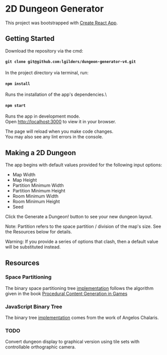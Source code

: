 # 2D Dungeon Generator

This project was bootstrapped with [Create React App](https://github.com/facebook/create-react-app).

## Getting Started

Download the repository via the cmd:

#### `git clone git@github.com:lgilders/dungeon-generator-v4.git`

In the project directory via terminal, run:

#### `npm install`

Runs the installation of the app's dependencies.\

#### `npm start`

Runs the app in development mode.\
Open [http://localhost:3000](http://localhost:3000) to view it in your browser.

The page will reload when you make code changes.\
You may also see any lint errors in the console.


## Making a 2D Dungeon

The app begins with default values provided for the following input options:
- Map Width
- Map Height
- Partition Minimum Width
- Partition Minimum Height
- Room Minimum Width
- Room Minimum Height
- Seed

Click the Generate a Dungeon! button to see your new dungeon layout.

Note: Partition refers to the space partition / division of the map's size. See the Resources below for details.

Warning: If you provide a series of options that clash, then a default value will be substituted instead.

## Resources

### Space Partitioning

The binary space partitioning tree [implementation](https://www.pcgbook.com/chapter03.pdf)
follows the algorithm given in the book [Procedural Content Generation in Games](https://www.pcgbook.com/)

### JavaScript Binary Tree

The binary tree [implementation](https://www.30secondsofcode.org/js/s/data-structures-binary-tree/) comes from the work of Angelos Chalaris.

### TODO

Convert dungeon display to graphical version using tile sets with controllable orthographic camera.